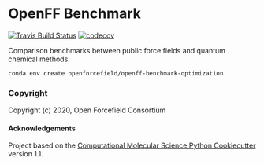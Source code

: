 OpenFF Benchmark
==============================
[//]: # (Badges)
[![Travis Build Status](https://travis-ci.com/openforcefield/openff-benchmark.svg?branch=master)](https://travis-ci.com/openforcefield/openff-benchmark)
[![codecov](https://codecov.io/gh/openforcefield/openff-benchmark/branch/master/graph/badge.svg)](https://codecov.io/gh/openforcefield/openff-benchmark/branch/master)

Comparison benchmarks between public force fields and quantum chemical methods.

`conda env create openforcefield/openff-benchmark-optimization`

### Copyright

Copyright (c) 2020, Open Forcefield Consortium


#### Acknowledgements
 
Project based on the 
[Computational Molecular Science Python Cookiecutter](https://github.com/molssi/cookiecutter-cms) version 1.1.
